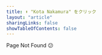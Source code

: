 ```yaml
---
title: ⬆️ "Kota Nakamura" をクリック
layout: "article"
sharingLinks: false
showTableOfContents: false
---
```


Page Not Found 😕
